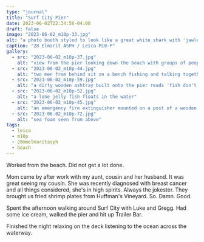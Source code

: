 ```yaml
---
type: "journal"
title: "Surf City Pier"
date: 2023-06-02T22:34:56-04:00
draft: false
image: "2023-06-02_m10p-33.jpg"
alt: "a photo booth styled to look like a great white shark with 'jawlene' written on it sits on a wooden deck next to an ice cooler and trash bin"
caption: "28 Elmarit ASPH / Leica M10-P"
gallery:
  - src: "2023-06-02_m10p-37.jpg"
    alt: "view from the pier looking down the beach with groups of people walking, lounging and fishing"
  - src: "2023-06-02_m10p-44.jpg"
    alt: "two men from behind sit on a bench fishing and talking together"
  - src: "2023-06-02_m10p-59.jpg"
    alt: "a dirty wooden ashtray built onto the pier reads 'fish don't eat butts! it's litter'"
  - src: "2023-06-02_m10p-52.jpg"
    alt: "a lone jelly fish floats in the water"
  - src: "2023-06-02_m10p-45.jpg"
    alt: "an emergency fire extinguisher mounted on a post of a wooden pier"
  - src: "2023-06-02_m10p-72.jpg"
    alt: "sea foam seen from above"
tags:
  - leica
  - m10p
  - 28mmelmaritasph
  - beach
---
```


Worked from the beach. Did not get a lot done.

Mom came by after work with my aunt, cousin and her husband. It was great seeing my cousin. She was recently diagnosed with breast cancer and all things considered, she's in high spirits. Always the jokester. They brought us fried shrimp plates from Huffman's Vineyard. So. Damn. Good.

Spent the afternoon walking around Surf City with Luke and Gregg. Had some ice cream, walked the pier and hit up Trailer Bar.

Finished the night relaxing on the deck listening to the ocean across the waterway.
